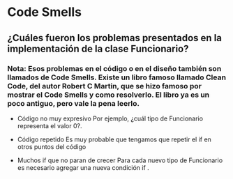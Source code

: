 # Code Smells
## ¿Cuáles fueron los problemas presentados en la implementación de la clase Funcionario?

### Nota: Esos problemas en el código o en el diseño también son llamados de Code Smells. Existe un libro famoso llamado Clean Code, del autor Robert C Martin, que se hizo famoso por mostrar el Code Smells y como resolverlo. El libro ya es un poco antiguo, pero vale la pena leerlo.

+ Código no muy expresivo
  Por ejemplo, ¿cuál tipo de Funcionario representa el valor 0?.
  
+ Código repetido
  Es muy probable que tengamos que repetir el if en otros puntos del código
  
+ Muchos if que no paran de crecer
   Para cada nuevo tipo de Funcionario es necesario agregar una nueva condición if .
